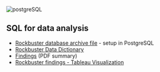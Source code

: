 ![postgreSQL](https://github.com/jjhanchi/moviesDB/assets/142347450/ea0bd7b9-551b-4fb7-a399-fd3baf8aa31c)
## SQL for data analysis
* [Rockbuster database archive file](https://github.com/jjhanchi/Rockbuster-moviesDB/blob/main/Rockbuster.tar) - setup in PostgreSQL
* [Rockbuster Data Dictionary](https://github.com/jjhanchi/Rockbuster-moviesDB/blob/main/Rockbuster%20DB%20Data%20Dictionary.pdf)
* [Findings](https://github.com/jjhanchi/Rockbuster-moviesDB/blob/main/Rockbuster%20DB%20Findings.pdf) (PDF summary) 
* [Rockbuster findings - Tableau Visualization](https://public.tableau.com/app/profile/jose.hanchi/viz/RockbusterDBSQLAnalysis/RockbusterDB)
